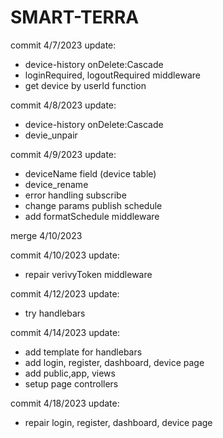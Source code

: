 # SMART-TERRA

commit 4/7/2023
update:

- device-history onDelete:Cascade
- loginRequired, logoutRequired middleware
- get device by userId function

commit 4/8/2023
update:

- device-history onDelete:Cascade
- devie_unpair

commit 4/9/2023
update:

- deviceName field (device table)
- device_rename
- error handling subscribe
- change params publish schedule
- add formatSchedule middleware

merge 4/10/2023

commit 4/10/2023
update:

- repair verivyToken middleware

commit 4/12/2023
update:

- try handlebars

commit 4/14/2023
update:

- add template for handlebars
- add login, register, dashboard, device page
- add public,app, views
- setup page controllers

commit 4/18/2023
update:

- repair login, register, dashboard, device page
